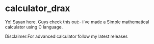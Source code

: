 # calculator_drax
Yo! 
Sayan here.
Guys check this out:-
i've made a Simple mathematical calculator using C language.

Disclaimer:For advanced calculator follow my latest releases

